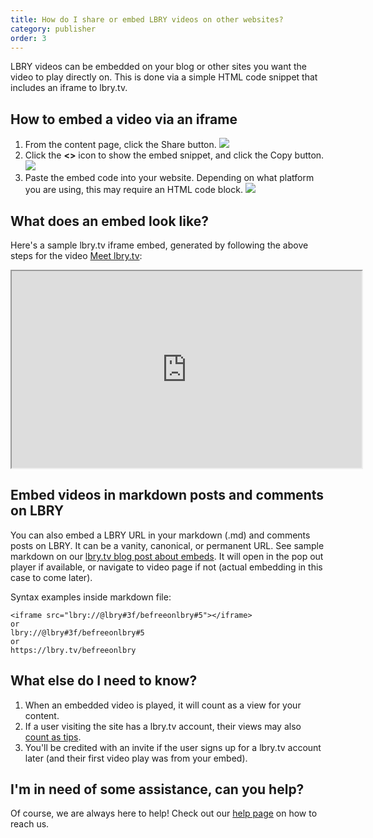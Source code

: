 ```yaml
---
title: How do I share or embed LBRY videos on other websites?
category: publisher
order: 3
---
```


LBRY videos can be embedded on your blog or other sites you want the video to play directly on. This is done via a simple HTML code snippet that includes an iframe to lbry.tv.

## How to embed a video via an iframe

1. From the content page, click the Share button.
   ![](https://spee.ch/c/embed-1.jpg)
2. Click the **<>** icon to show the embed snippet, and click the Copy button.
   ![](https://spee.ch/e/embed-2.jpg)
3. Paste the embed code into your website. Depending on what platform you are using, this may require an HTML code block.
   ![](https://spee.ch/5/embed-3.jpg)

## What does an embed look like?

Here's a sample lbry.tv iframe embed, generated by following the above steps for the video [Meet lbry.tv](https://open.lbry.com/@lbry:3f/meetlbrytv:c?r=9PLaAYVfz6NLQa81fdSLpcvVhWm7joNV):

<iframe width="560" height="315" src="https://lbry.tv/$/embed/meetlbrytv/c6c0a5caa6cc391696e1270e33cd9d24ee7c2d52" allowfullscreen></iframe>

## Embed videos in markdown posts and comments on LBRY

You can also embed a LBRY URL in your markdown (.md) and comments posts on LBRY. It can be a vanity, canonical, or permanent URL. See sample markdown on our [lbry.tv blog post about embeds](https://open.lbry.com/@lbry:3f/embedforscience:0). It will open in the pop out player if available, or navigate to video page if not (actual embedding in this case to come later). 

Syntax examples inside markdown file:

```
<iframe src="lbry://@lbry#3f/befreeonlbry#5"></iframe>
or 
lbry://@lbry#3f/befreeonlbry#5
or 
https://lbry.tv/befreeonlbry
```

## What else do I need to know?

1. When an embedded video is played, it will count as a view for your content.
1. If a user visiting the site has a lbry.tv account, their views may also [count as tips](/faq/rewards#contentview).
1. You'll be credited with an invite if the user signs up for a lbry.tv account later (and their first video play was from your embed).

## I'm in need of some assistance, can you help?

Of course, we are always here to help! Check out our [help page](/faq/support) on how to reach us.
